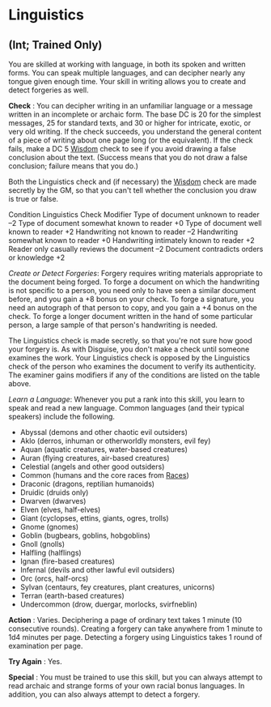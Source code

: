 # Linguistics

## (Int; Trained Only)

You are skilled at working with language, in both its spoken and written forms. You can speak multiple languages, and can decipher nearly any tongue given enough time. Your skill in writing allows you to create and detect forgeries as well.

**Check** : You can decipher writing in an unfamiliar language or a message written in an incomplete or archaic form. The base DC is 20 for the simplest messages, 25 for standard texts, and 30 or higher for intricate, exotic, or very old writing. If the check succeeds, you understand the general content of a piece of writing about one page long (or the equivalent). If the check fails, make a DC 5 [Wisdom](../gettingStarted.html#_wisdom) check to see if you avoid drawing a false conclusion about the text. (Success means that you do not draw a false conclusion; failure means that you do.)

Both the Linguistics check and (if necessary) the [Wisdom](../gettingStarted.html#_wisdom) check are made secretly by the GM, so that you can't tell whether the conclusion you draw is true or false.

<thead><tr>
<th>Condition</th>
<th>Linguistics Check Modifier</th>
</tr></thead><tbody>
<tr class="odd">
<td>Type of document unknown to reader</td>
<td>–2</td>
</tr>
<tr class="even">
<td>Type of document somewhat known to reader</td>
<td>+0</td>
</tr>
<tr class="odd">
<td>Type of document well known to reader</td>
<td>+2</td>
</tr>
<tr class="even">
<td>Handwriting not known to reader</td>
<td>–2</td>
</tr>
<tr class="odd">
<td>Handwriting somewhat known to reader</td>
<td>+0</td>
</tr>
<tr class="even">
<td>Handwriting intimately known to reader</td>
<td>+2</td>
</tr>
<tr class="odd">
<td>Reader only casually reviews the document</td>
<td>–2</td>
</tr>
<tr class="even">
<td>Document contradicts orders or knowledge</td>
<td>+2</td>
</tr>
</tbody>

_Create or Detect Forgeries_: Forgery requires writing materials appropriate to the document being forged. To forge a document on which the handwriting is not specific to a person, you need only to have seen a similar document before, and you gain a +8 bonus on your check. To forge a signature, you need an autograph of that person to copy, and you gain a +4 bonus on the check. To forge a longer document written in the hand of some particular person, a large sample of that person's handwriting is needed.

The Linguistics check is made secretly, so that you're not sure how good your forgery is. As with Disguise, you don't make a check until someone examines the work. Your Linguistics check is opposed by the Linguistics check of the person who examines the document to verify its authenticity. The examiner gains modifiers if any of the conditions are listed on the table above.

_Learn a Language_: Whenever you put a rank into this skill, you learn to speak and read a new language. Common languages (and their typical speakers) include the following.

- Abyssal (demons and other chaotic evil outsiders)
- Aklo (derros, inhuman or otherworldly monsters, evil fey)
- Aquan (aquatic creatures, water-based creatures)
- Auran (flying creatures, air-based creatures)
- Celestial (angels and other good outsiders)
- Common (humans and the core races from [Races](../races.html))
- Draconic (dragons, reptilian humanoids)
- Druidic (druids only)
- Dwarven (dwarves)
- Elven (elves, half-elves)
- Giant (cyclopses, ettins, giants, ogres, trolls)
- Gnome (gnomes)
- Goblin (bugbears, goblins, hobgoblins)
- Gnoll (gnolls)
- Halfling (halflings)
- Ignan (fire-based creatures)
- Infernal (devils and other lawful evil outsiders)
- Orc (orcs, half-orcs)
- Sylvan (centaurs, fey creatures, plant creatures, unicorns)
- Terran (earth-based creatures)
- Undercommon (drow, duergar, morlocks, svirfneblin)

**Action** : Varies. Deciphering a page of ordinary text takes 1 minute (10 consecutive rounds). Creating a forgery can take anywhere from 1 minute to 1d4 minutes per page. Detecting a forgery using Linguistics takes 1 round of examination per page.

**Try Again** : Yes.

**Special** : You must be trained to use this skill, but you can always attempt to read archaic and strange forms of your own racial bonus languages. In addition, you can also always attempt to detect a forgery.

